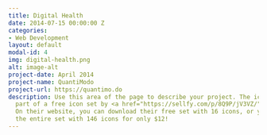 ```yaml
---
title: Digital Health
date: 2014-07-15 00:00:00 Z
categories:
- Web Development
layout: default
modal-id: 4
img: digital-health.png
alt: image-alt
project-date: April 2014
project-name: QuantiModo
project-url: https://quantimo.do
description: Use this area of the page to describe your project. The icon above is
  part of a free icon set by <a href="https://sellfy.com/p/8Q9P/jV3VZ/">Flat Icons</a>.
  On their website, you can download their free set with 16 icons, or you can purchase
  the entire set with 146 icons for only $12!
---
```


